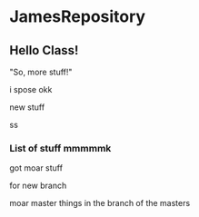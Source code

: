 # JamesRepository

## Hello Class!

"So, more stuff!"

i spose
okk

new stuff



ss

### List of stuff mmmmmk
got moar stuff

for new branch

moar master things in the branch of the masters
